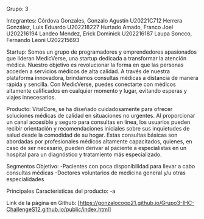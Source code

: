 Grupo: 3

Integrantes:
Córdova Gonzales, Gonzalo Agustín U20221C712
Herrera González, Luis Eduardo U202218227
Hurtado Amado, Franco Joel U202216194
Landeo Mendez, Erick Dominick U202216187
Laupa Soncco, Fernando Leoni U202215693


Startup: 
Somos un grupo de programadores y emprendedores apasionados que lideran MedicVerse, una startup dedicada a transformar la atención médica. Nuestro objetivo es revolucionar la forma en que las personas acceden a servicios médicos de alta calidad. A través de nuestra plataforma innovadora, brindamos consultas médicas a distancia de manera rápida y sencilla. Con MedicVerse, puedes conectarte con médicos altamente calificados en cualquier momento y lugar, evitando esperas y viajes innecesarios. 

Producto:
VitalCore, se ha diseñado cuidadosamente para ofrecer soluciones médicas de calidad en situaciones no urgentes. Al proporcionar un canal accesible y seguro para consultas en línea, los usuarios pueden recibir orientación y recomendaciones iniciales sobre sus inquietudes de salud desde la comodidad de su hogar. Estas consultas básicas son abordadas por profesionales médicos altamente capacitados, quienes, en caso de ser necesario, pueden derivar al paciente a especialistas en un hospital para un diagnóstico y tratamiento más especializado.

Segmentos Objetivo:
-Pacientes con poca disponibilidad para llevar a cabo consultas médicas
-Doctores voluntarios de medicina general y/u otras especialidades

Principales Caracteristicas del producto:
-a


Link de la página en Github: [https://gonzalocoop21.github.io/Grupo3-IHC-ChallengeS12.github.io/public/index.html]

